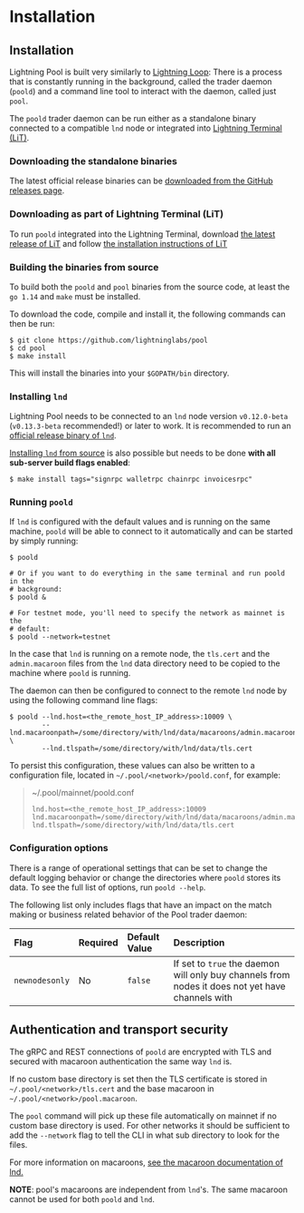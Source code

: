 # Installation

## Installation

Lightning Pool is built very similarly to [Lightning Loop](https://github.com/lightninglabs/loop): There is a process that is constantly running in the background, called the trader daemon \(`poold`\) and a command line tool to interact with the daemon, called just `pool`.

The `poold` trader daemon can be run either as a standalone binary connected to a compatible `lnd` node or integrated into [Lightning Terminal \(LiT\)](https://github.com/lightninglabs/lightning-terminal).

### Downloading the standalone binaries

The latest official release binaries can be [downloaded from the GitHub releases page](https://github.com/lightninglabs/pool/releases).

### Downloading as part of Lightning Terminal \(LiT\)

To run `poold` integrated into the Lightning Terminal, download [the latest release of LiT](https://github.com/lightninglabs/lightning-terminal/releases) and follow [the installation instructions of LiT](https://github.com/lightninglabs/lightning-terminal#execution)

### Building the binaries from source

To build both the `poold` and `pool` binaries from the source code, at least the `go 1.14` and `make` must be installed.

To download the code, compile and install it, the following commands can then be run:

```text
$ git clone https://github.com/lightninglabs/pool
$ cd pool
$ make install
```

This will install the binaries into your `$GOPATH/bin` directory.

### Installing `lnd`

Lightning Pool needs to be connected to an `lnd` node version `v0.12.0-beta` (`v0.13.3-beta` recommended!) or later to work. It is recommended to run an [official release binary of `lnd`](https://github.com/lightningnetwork/lnd/releases).

[Installing `lnd` from source](https://github.com/lightningnetwork/lnd/blob/master/docs/INSTALL.md#installing-lnd) is also possible but needs to be done **with all sub-server build flags enabled**:

```text
$ make install tags="signrpc walletrpc chainrpc invoicesrpc"
```

### Running `poold`

If `lnd` is configured with the default values and is running on the same machine, `poold` will be able to connect to it automatically and can be started by simply running:

```text
$ poold

# Or if you want to do everything in the same terminal and run poold in the
# background:
$ poold &

# For testnet mode, you'll need to specify the network as mainnet is the
# default:
$ poold --network=testnet
```

In the case that `lnd` is running on a remote node, the `tls.cert` and the `admin.macaroon` files from the `lnd` data directory need to be copied to the machine where `poold` is running.

The daemon can then be configured to connect to the remote `lnd` node by using the following command line flags:

```text
$ poold --lnd.host=<the_remote_host_IP_address>:10009 \
        --lnd.macaroonpath=/some/directory/with/lnd/data/macaroons/admin.macaroon \
        --lnd.tlspath=/some/directory/with/lnd/data/tls.cert
```

To persist this configuration, these values can also be written to a configuration file, located in `~/.pool/<network>/poold.conf`, for example:

> ~/.pool/mainnet/poold.conf
>
> ```text
> lnd.host=<the_remote_host_IP_address>:10009
> lnd.macaroonpath=/some/directory/with/lnd/data/macaroons/admin.macaroon
> lnd.tlspath=/some/directory/with/lnd/data/tls.cert
> ```

### Configuration options

There is a range of operational settings that can be set to change the default logging behavior or change the directories where `poold` stores its data. To see the full list of options, run `poold --help`.

The following list only includes flags that have an impact on the match making or business related behavior of the Pool trader daemon:

| Flag | Required | Default Value | Description |
| :--- | :--- | :--- | :--- |
| `newnodesonly` | No | `false` | If set to `true` the daemon will only buy channels from nodes it does not yet have channels with |

## Authentication and transport security

The gRPC and REST connections of `poold` are encrypted with TLS and secured with macaroon authentication the same way `lnd` is.

If no custom base directory is set then the TLS certificate is stored in `~/.pool/<network>/tls.cert` and the base macaroon in `~/.pool/<network>/pool.macaroon`.

The `pool` command will pick up these file automatically on mainnet if no custom base directory is used. For other networks it should be sufficient to add the `--network` flag to tell the CLI in what sub directory to look for the files.

For more information on macaroons, [see the macaroon documentation of lnd.](https://github.com/lightningnetwork/lnd/blob/master/docs/macaroons.md)

**NOTE**: pool's macaroons are independent from `lnd`'s. The same macaroon cannot be used for both `poold` and `lnd`.

